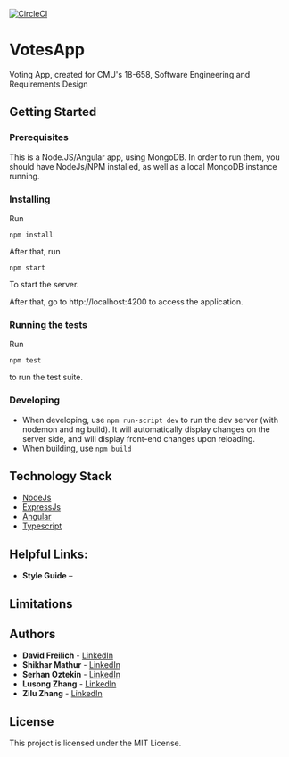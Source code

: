 [![CircleCI](https://circleci.com/gh/dfreilich1/VotesApp/tree/master.svg?style=svg)](https://circleci.com/gh/dfreilich1/VotesApp/tree/master)

# VotesApp
Voting App, created for CMU's 18-658, Software Engineering and Requirements Design

## Getting Started

### Prerequisites

This is a Node.JS/Angular app, using MongoDB. In order to run them, you should have NodeJs/NPM installed, as well as a local MongoDB instance running.

### Installing

Run

```
npm install
```

After that, run
```
npm start
```

To start the server.

After that, go to http://localhost:4200 to access the application.

### Running the tests

Run
```
npm test
```
to run the test suite.

### Developing
- When developing, use `npm run-script dev` to run the dev server (with nodemon and ng build). It will automatically display changes on the server side, and will display front-end changes upon reloading. 
- When building, use `npm build`

## Technology Stack

* [NodeJs](https://nodejs.org/en/)
* [ExpressJs](https://expressjs.com/)
* [Angular](https://angular.io)
* [Typescript](https://www.typescriptlang.org/)

## Helpful Links:
* **Style Guide** –


## Limitations


## Authors
* **David Freilich** - [LinkedIn](https://www.linkedin.com/in/davidfreilich/)
* **Shikhar Mathur** - [LinkedIn](https://www.linkedin.com/in/shikharmathur/)
* **Serhan Oztekin** - [LinkedIn](https://www.linkedin.com/in/serhan-oztekin-ba5779a0/)
* **Lusong Zhang** - [LinkedIn](https://www.linkedin.com/in/lusong-zhang/)
* **Zilu Zhang** - [LinkedIn](https://www.linkedin.com/in/zilu-zhang/)

## License

This project is licensed under the MIT License.
